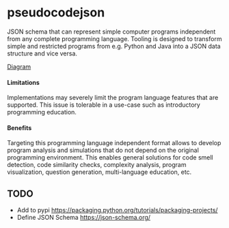 # pseudocodejson

JSON schema that can represent simple computer programs independent from any complete programming language. Tooling is designed to transform simple and restricted programs from e.g. Python and Java into a JSON data structure and vice versa.

[Diagram](pseudocodejson.svg)

#### Limitations

Implementations may severely limit the program language features that are supported. This issue is tolerable in a use-case such as introductory programming education.

#### Benefits

Targeting this programming language independent format allows to develop program analysis and simulations that do not depend on the original programming environment. This enables general solutions for code smell detection, code similarity checks, complexity analysis, program visualization, question generation, multi-language education, etc.

## TODO

* Add to pypi https://packaging.python.org/tutorials/packaging-projects/
* Define JSON Schema https://json-schema.org/
